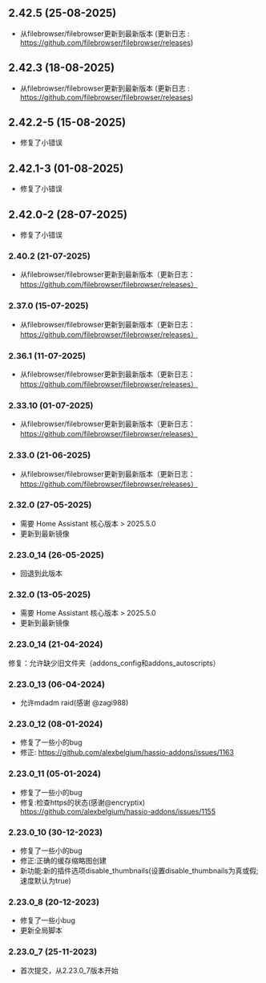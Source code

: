 ## 2.42.5 (25-08-2025)
- 从filebrowser/filebrowser更新到最新版本 (更新日志 : https://github.com/filebrowser/filebrowser/releases)
## 2.42.3 (18-08-2025)
- 从filebrowser/filebrowser更新到最新版本 (更新日志 : https://github.com/filebrowser/filebrowser/releases)
## 2.42.2-5 (15-08-2025)
- 修复了小错误
## 2.42.1-3 (01-08-2025)
- 修复了小错误
## 2.42.0-2 (28-07-2025)
- 修复了小错误
### 2.40.2 (21-07-2025)
- 从filebrowser/filebrowser更新到最新版本（更新日志：https://github.com/filebrowser/filebrowser/releases）
### 2.37.0 (15-07-2025)
- 从filebrowser/filebrowser更新到最新版本（更新日志：https://github.com/filebrowser/filebrowser/releases）
### 2.36.1 (11-07-2025)
- 从filebrowser/filebrowser更新到最新版本（更新日志：https://github.com/filebrowser/filebrowser/releases）
### 2.33.10 (01-07-2025)
- 从filebrowser/filebrowser更新到最新版本（更新日志：https://github.com/filebrowser/filebrowser/releases）
### 2.33.0 (21-06-2025)

- 从filebrowser/filebrowser更新到最新版本（更新日志：https://github.com/filebrowser/filebrowser/releases）

### 2.32.0 (27-05-2025)
- 需要 Home Assistant 核心版本 > 2025.5.0
- 更新到最新镜像
### 2.23.0_14 (26-05-2025)
- 回退到此版本
### 2.32.0 (13-05-2025)
- 需要 Home Assistant 核心版本 > 2025.5.0
- 更新到最新镜像
### 2.23.0_14 (21-04-2024)
修复：允许缺少旧文件夹（addons_config和addons_autoscripts）

### 2.23.0_13 (06-04-2024)
- 允许mdadm raid(感谢 @zagi988)

### 2.23.0_12 (08-01-2024)
- 修复了一些小的bug
- 修正: https://github.com/alexbelgium/hassio-addons/issues/1163

### 2.23.0_11 (05-01-2024)
- 修复了一些小的bug
- 修复:检查https的状态(感谢@encryptix) https://github.com/alexbelgium/hassio-addons/issues/1155

### 2.23.0_10 (30-12-2023)
- 修复了一些小的bug
- 修正:正确的缓存缩略图创建
- 新功能:新的插件选项disable_thumbnails(设置disable_thumbnails为真或假;速度默认为true)
### 2.23.0_8 (20-12-2023)

- 修复了一些小bug
- 更新全局脚本

### 2.23.0_7 (25-11-2023)

- 首次提交，从2.23.0_7版本开始
